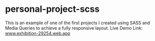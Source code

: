 # personal-project-scss

This is an example of one of the first projects I created using SASS and Media Queries to achieve a fully responsive layout.
Live Demo Link: www.exhibition-29254.web.app
